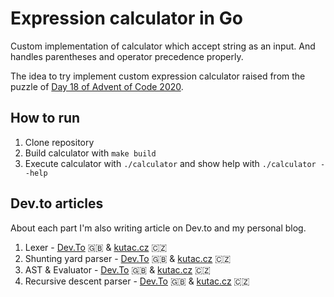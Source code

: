 # Expression calculator in Go

Custom implementation of calculator which accept string as an input. And handles parentheses and operator precedence properly.

The idea to try implement custom expression calculator raised from the puzzle of [Day 18 of Advent of Code 2020](https://github.com/arxeiss/advent-of-code-2020/tree/master/day18).

## How to run

1. Clone repository
1. Build calculator with `make build`
1. Execute calculator with `./calculator` and show help with `./calculator --help`

## Dev.to articles

About each part I'm also writing article on Dev.to and my personal blog.

1. Lexer - [Dev.To](https://dev.to/arxeiss/lexer-expression-calculator-3j9p) 🇬🇧  & [kutac.cz](https://www.kutac.cz/pocitace-a-internety/lexer-1-dil-vlastni-kalkulacky-s-vyrazy) 🇨🇿
1. Shunting yard parser - [Dev.To](https://dev.to/arxeiss/shunting-yard-parser-expression-calculator-cik) 🇬🇧  & [kutac.cz](https://www.kutac.cz/pocitace-a-internety/shunting-yard-algoritmus-2-dil-vlastni-kalkulacky) 🇨🇿
1. AST & Evaluator - [Dev.To](https://dev.to/arxeiss/ast-evaluator-expression-calculator-1cdg) 🇬🇧  & [kutac.cz](https://www.kutac.cz/pocitace-a-internety/evaluator-ast-3-dil-vlastni-kalkulacky) 🇨🇿
1. Recursive descent parser - [Dev.To](https://dev.to/arxeiss/recursive-descent-parser-5581) 🇬🇧  & [kutac.cz](https://www.kutac.cz/pocitace-a-internety/recursive-descent-4-dil-vlastni-kalkulacky) 🇨🇿
